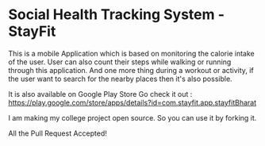 # Social Health Tracking System - StayFit
This is a mobile Application which is based on monitoring the calorie intake of the user. 
User can also count their steps while walking or running through this application. 
And one more thing during a workout or activity, if the user want to search for the nearby places then it's also possible.

It is also available on Google Play Store Go check it out : https://play.google.com/store/apps/details?id=com.stayfit.app.stayfitBharat

I am making my college project open source. So you can use it by forking it. 

All the Pull Request Accepted!
